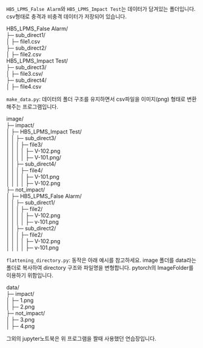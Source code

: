 ```HB5_LPMS_False Alarm```와 ```HB5_LPMS_Impact Test```는 데이터가 담겨있는 폴더입니다. csv형태로 충격과 비충격 데이터가 저장되어 있습니다.   
 
HB5_LPMS_False Alarm/   
├─ sub_direct1/   
│  ├─ file1.csv   
├─ sub_direct2/   
│  ├─ file2.csv   
HB5_LPMS_Impact Test/   
├─ sub_direct3/   
│  ├─ file3.csv/   
├─ sub_direct4/   
│  ├─ file4.csv   


```make_data.py```: 데이터의 폴더 구조를 유지하면서 csv파일을 이미지(png) 형태로 변환해주는 프로그램입니다.

image/   
├─ impact/   
│  ├─ HB5_LPMS_Impact Test/   
│  │  ├─ sub_direct3/   
│  │  │  ├─ file3/   
│  │  │  │  ├─ V-102.png   
│  │  │  │  ├─ V-101.png/   
│  │  ├─ sub_direct4/   
│  │  │  ├─ file4/   
│  │  │  │  ├─ V-101.png   
│  │  │  │  ├─ V-102.png   
├─ not_impact/   
│  ├─ HB5_LPMS_False Alarm/   
│  │  ├─ sub_direct1/   
│  │  │  ├─ file2/   
│  │  │  │  ├─ V-102.png   
│  │  │  │  ├─ v-101.png   
│  │  ├─ sub_direct2/   
│  │  │  ├─ file2/   
│  │  │  │  ├─ V-102.png   
│  │  │  │  ├─ v-101.png   

```flattening_directory.py```: 동작은 아래 예시를 참고하세요. image 폴더를 data라는 폴더로 복사하여 directory 구조와 파일명을 변형합니다. pytorch의 ImageFolder를 이용하기 위함입니다.

data/   
├─ impact/   
│  ├─ 1.png   
│  ├─ 2.png   
├─ not_impact/   
│  ├─ 3.png   
│  ├─ 4.png   

그외의 jupyter노트북은 위 프로그램을 짤때 사용했던 연습장입니다.